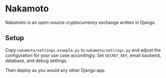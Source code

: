 # Nakamoto

Nakamoto is an open-source cryptocurrency exchange written in Django.

## Setup

Copy `nakamoto/settings.example.py` to `nakamoto/settings.py` and adjust the
configuration for your use case accordingly. Set `SECRET_KEY`, email backend,
database, and debug settings.

Then deploy as you would any other Django app.
